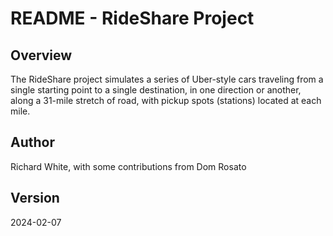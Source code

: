 README - RideShare Project
=================

Overview
--------

The RideShare project simulates a series of Uber-style cars traveling
from a single starting point to a single destination, in one direction
or another, along a 31-mile stretch of road, with pickup spots (stations)
located at each mile.

Author
------

Richard White, with some contributions from Dom Rosato

Version
-------

2024-02-07


